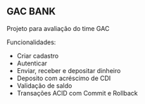 ## GAC BANK

Projeto para avaliação do time GAC

Funcionalidades:

* Criar cadastro
* Autenticar
* Enviar, receber e depositar dinheiro
* Deposito com acréscimo de CDI
* Validação de saldo
* Transações ACID com Commit e Rollback


